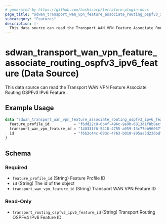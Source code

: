 ```yaml
---
# generated by https://github.com/hashicorp/terraform-plugin-docs
page_title: "sdwan_transport_wan_vpn_feature_associate_routing_ospfv3_ipv6_feature Data Source - terraform-provider-sdwan"
subcategory: "Features"
description: |-
  This data source can read the Transport WAN VPN Feature Associate Routing OSPFv3 IPv6 Feature .
---
```


# sdwan_transport_wan_vpn_feature_associate_routing_ospfv3_ipv6_feature (Data Source)

This data source can read the Transport WAN VPN Feature Associate Routing OSPFv3 IPv6 Feature .

## Example Usage

```terraform
data "sdwan_transport_wan_vpn_feature_associate_routing_ospfv3_ipv6_feature" "example" {
  feature_profile_id           = "f6dd22c8-0b4f-496c-9a0b-6813d1f8b8ac"
  transport_wan_vpn_feature_id = "140331f6-5418-4755-a059-13c77eb96037"
  id                           = "f6b2c44c-693c-4763-b010-895aa3d236bd"
}
```

<!-- schema generated by tfplugindocs -->
## Schema

### Required

- `feature_profile_id` (String) Feature Profile ID
- `id` (String) The id of the object
- `transport_wan_vpn_feature_id` (String) Transport WAN VPN Feature ID

### Read-Only

- `transport_routing_ospfv3_ipv6_feature_id` (String) Transport Routing OSPFv4 IPv6 Feature ID
